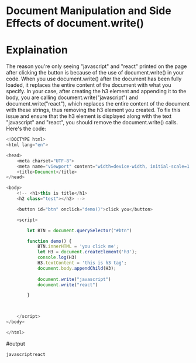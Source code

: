 # Document Manipulation and Side Effects of document.write()

# Explaination
The reason you're only seeing "javascript" and "react" printed on the page after clicking the button is because of the use of document.write() in your code.
When you use document.write() after the document has been fully loaded, it replaces the entire content of the document with what you specify. In your case, after creating the h3 element and appending it to the body, you are calling document.write("javascript") and document.write("react"), which replaces the entire content of the document with these strings, thus removing the h3 element you created.
To fix this issue and ensure that the h3 element is displayed along with the text "javascript" and "react", you should remove the document.write() calls.
Here's the code:


```js
<!DOCTYPE html>
<html lang="en">

<head>
    <meta charset="UTF-8">
    <meta name="viewport" content="width=device-width, initial-scale=1.0">
    <title>Document</title>
</head>

<body>
    <!-- <h1>this is title</h1>
    <h2 class="test"></h2> -->

    <button id="btn" onclick="demo()">click you</button>

    <script>

        let BTN = document.querySelector("#btn")

        function demo() {
            BTN.innerHTML = 'you click me';
            let H3 = document.createElement('h3');
            console.log(H3)
            H3.textContent = 'this is h3 tag';
            document.body.appendChild(H3);
            
            document.write("javascript")
            document.write("react")

        }
      


    </script>
</body>

</html>
```

#output

```js
javascriptreact
```
